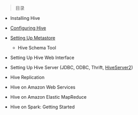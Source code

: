 
> 目录

- Installing Hive

- [Configuring Hive](https://github.com/ZGG2016/hive-website/blob/master/Administrator%20Documentation/Configuring%20Hive.md)

- [Setting Up Metastore]()

	- Hive Schema Tool

- Setting Up Hive Web Interface

- Setting Up Hive Server (JDBC, ODBC, Thrift, [HiveServer2](https://github.com/ZGG2016/hive-website/blob/master/Administrator%20Documentation/Setting%20Up%20HiveServer2.md))

- Hive Replication

- Hive on Amazon Web Services

- Hive on Amazon Elastic MapReduce

- Hive on Spark: Getting Started